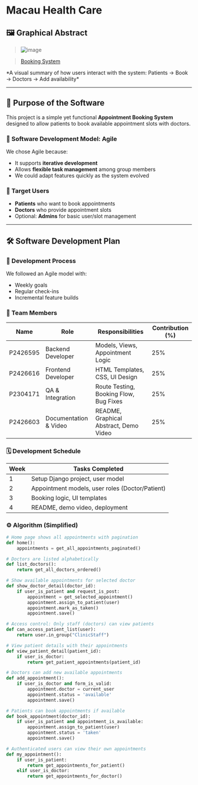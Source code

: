 # Macau Health Care

## 🖼️ Graphical Abstract
> ![image](https://github.com/user-attachments/assets/d589e297-c095-474f-9efd-7e014e8579db)
<blockquote class="imgur-embed-pub" lang="en" data-id="a/GVMikfx"  ><a href="//imgur.com/a/GVMikfx">Booking System</a></blockquote>
*A visual summary of how users interact with the system: Patients → Book → Doctors → Add availability*

---

## 🎯 Purpose of the Software

This project is a simple yet functional **Appointment Booking System** designed to allow patients to book available appointment slots with doctors.

### 🔄 Software Development Model: **Agile**
We chose Agile because:
- It supports **iterative development**
- Allows **flexible task management** among group members
- We could adapt features quickly as the system evolved

### 👥 Target Users
- **Patients** who want to book appointments
- **Doctors** who provide appointment slots
- Optional: **Admins** for basic user/slot management

---

## 🛠 Software Development Plan

### 📌 Development Process
We followed an Agile model with:
- Weekly goals
- Regular check-ins
- Incremental feature builds

### 👤 Team Members

| Name        | Role            | Responsibilities                      | Contribution (%) |
|-------------|-----------------|----------------------------------------|------------------|
| P2426595    | Backend Developer | Models, Views, Appointment Logic       | 25%              |
| P2426616    | Frontend Developer | HTML Templates, CSS, UI Design         | 25%              |
| P2304171    | QA & Integration | Route Testing, Booking Flow, Bug Fixes | 25%              |
| P2426603   | Documentation & Video | README, Graphical Abstract, Demo Video | 25%              |

### 🗓 Development Schedule

| Week | Tasks Completed                          |
|------|-------------------------------------------|
| 1    | Setup Django project, user model          |
| 2    | Appointment models, user roles (Doctor/Patient) |
| 3    | Booking logic, UI templates               |
| 4    | README, demo video, deployment            |

### ⚙️ Algorithm (Simplified)

```python
# Home page shows all appointments with pagination
def home():
    appointments = get_all_appointments_paginated()

# Doctors are listed alphabetically
def list_doctors():
    return get_all_doctors_ordered()

# Show available appointments for selected doctor
def show_doctor_detail(doctor_id):
    if user_is_patient and request_is_post:
        appointment = get_selected_appointment()
        appointment.assign_to_patient(user)
        appointment.mark_as_taken()
        appointment.save()

# Access control: Only staff (doctors) can view patients
def can_access_patient_list(user):
    return user.in_group("ClinicStaff")

# View patient details with their appointments
def view_patient_detail(patient_id):
    if user_is_doctor:
        return get_patient_appointments(patient_id)

# Doctors can add new available appointments
def add_appointment():
    if user_is_doctor and form_is_valid:
        appointment.doctor = current_user
        appointment.status = 'available'
        appointment.save()

# Patients can book appointments if available
def book_appointment(doctor_id):
    if user_is_patient and appointment_is_available:
        appointment.assign_to_patient(user)
        appointment.status = 'taken'
        appointment.save()

# Authenticated users can view their own appointments
def my_appointment():
    if user_is_patient:
        return get_appointments_for_patient()
    elif user_is_doctor:
        return get_appointments_for_doctor()
